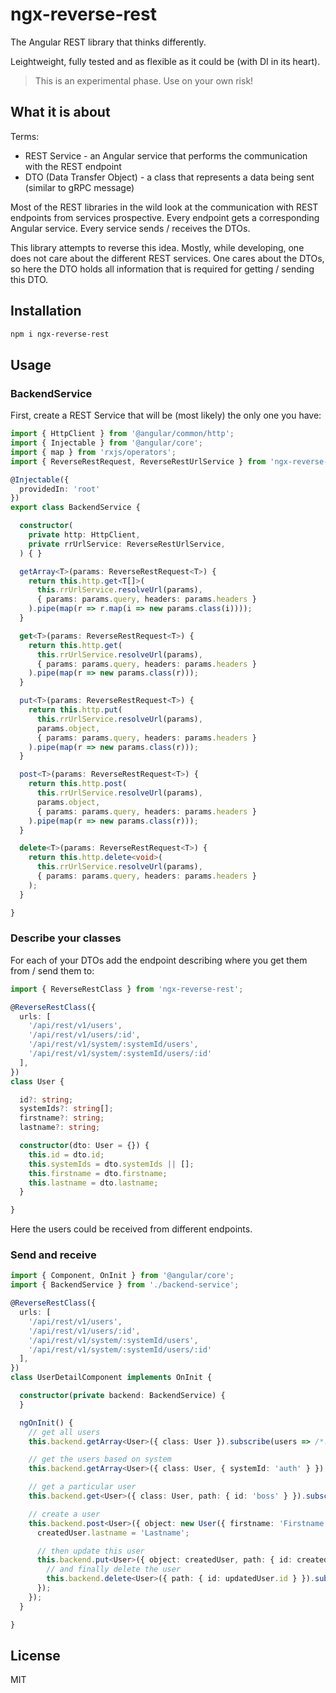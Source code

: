 # ngx-reverse-rest

The Angular REST library that thinks differently.

Leightweight, fully tested and as flexible as it could be (with DI in its heart).

> This is an experimental phase. Use on your own risk!

## What it is about

Terms:

- REST Service - an Angular service that performs the communication with the REST endpoint
- DTO (Data Transfer Object) - a class that represents a data being sent (similar to gRPC message)

Most of the REST libraries in the wild look at the communication with REST endpoints from services prospective. Every endpoint gets a corresponding Angular service. Every service sends / receives the DTOs.

This library attempts to reverse this idea. Mostly, while developing, one does not care about the different REST services. One cares about the DTOs, so here the DTO holds all information that is required for getting / sending this DTO.

## Installation

```sh
npm i ngx-reverse-rest
```

## Usage

### BackendService

First, create a REST Service that will be (most likely) the only one you have:

```ts
import { HttpClient } from '@angular/common/http';
import { Injectable } from '@angular/core';
import { map } from 'rxjs/operators';
import { ReverseRestRequest, ReverseRestUrlService } from 'ngx-reverse-rest';

@Injectable({
  providedIn: 'root'
})
export class BackendService {

  constructor(
    private http: HttpClient,
    private rrUrlService: ReverseRestUrlService,
  ) { }

  getArray<T>(params: ReverseRestRequest<T>) {
    return this.http.get<T[]>(
      this.rrUrlService.resolveUrl(params),
      { params: params.query, headers: params.headers }
    ).pipe(map(r => r.map(i => new params.class(i))));
  }

  get<T>(params: ReverseRestRequest<T>) {
    return this.http.get(
      this.rrUrlService.resolveUrl(params),
      { params: params.query, headers: params.headers }
    ).pipe(map(r => new params.class(r)));
  }

  put<T>(params: ReverseRestRequest<T>) {
    return this.http.put(
      this.rrUrlService.resolveUrl(params),
      params.object,
      { params: params.query, headers: params.headers }
    ).pipe(map(r => new params.class(r)));
  }

  post<T>(params: ReverseRestRequest<T>) {
    return this.http.post(
      this.rrUrlService.resolveUrl(params),
      params.object,
      { params: params.query, headers: params.headers }
    ).pipe(map(r => new params.class(r)));
  }

  delete<T>(params: ReverseRestRequest<T>) {
    return this.http.delete<void>(
      this.rrUrlService.resolveUrl(params),
      { params: params.query, headers: params.headers }
    );
  }

}
```

### Describe your classes

For each of your DTOs add the endpoint describing where you get them from / send them to:

```ts
import { ReverseRestClass } from 'ngx-reverse-rest';

@ReverseRestClass({
  urls: [
    '/api/rest/v1/users',
    '/api/rest/v1/users/:id',
    '/api/rest/v1/system/:systemId/users',
    '/api/rest/v1/system/:systemId/users/:id'
  ],
})
class User {

  id?: string;
  systemIds?: string[];
  firstname?: string;
  lastname?: string;

  constructor(dto: User = {}) {
    this.id = dto.id;
    this.systemIds = dto.systemIds || [];
    this.firstname = dto.firstname;
    this.lastname = dto.lastname;
  }

}
```

Here the users could be received from different endpoints.

### Send and receive

```ts
import { Component, OnInit } from '@angular/core';
import { BackendService } from './backend-service';

@ReverseRestClass({
  urls: [
    '/api/rest/v1/users',
    '/api/rest/v1/users/:id',
    '/api/rest/v1/system/:systemId/users',
    '/api/rest/v1/system/:systemId/users/:id'
  ],
})
class UserDetailComponent implements OnInit {

  constructor(private backend: BackendService) {
  }

  ngOnInit() {
    // get all users
    this.backend.getArray<User>({ class: User }).subscribe(users => /*...*/);

    // get the users based on system
    this.backend.getArray<User>({ class: User, { systemId: 'auth' } }).subscribe(users => /*...*/);

    // get a particular user
    this.backend.get<User>({ class: User, path: { id: 'boss' } }).subscribe(user => /*...*/);

    // create a user
    this.backend.post<User>({ object: new User({ firstname: 'Firstname' }) }).subscribe(createdUser => {
      createdUser.lastname = 'Lastname';

      // then update this user
      this.backend.put<User>({ object: createdUser, path: { id: createdUser.id } }).subscribe(updatedUser => {
        // and finally delete the user
        this.backend.delete<User>({ path: { id: updatedUser.id } }).subscribe(updatedUser => /*...*/);
      });
    });
  }

}
```

## License

MIT
